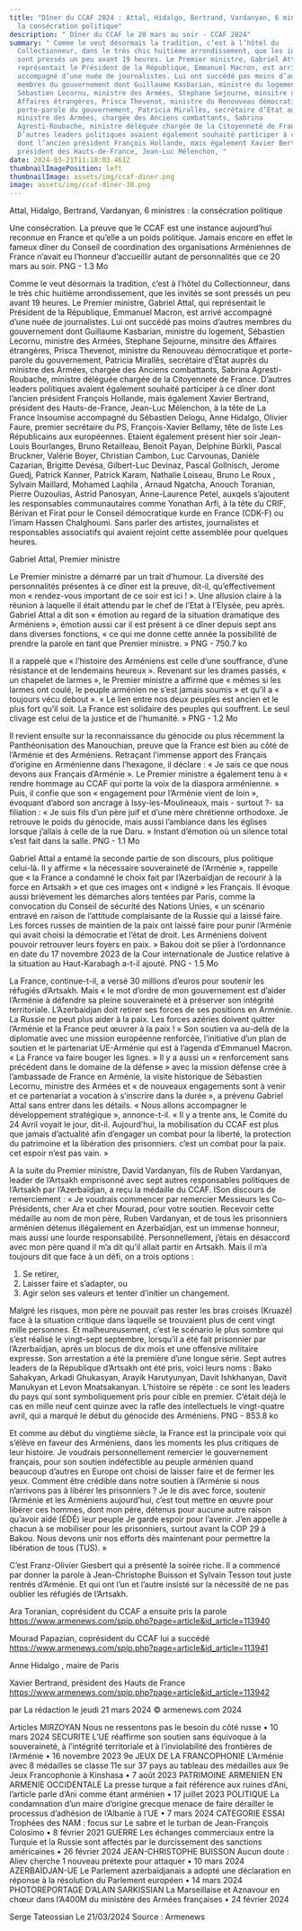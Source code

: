 ```yaml
---
title: "Dîner du CCAF 2024 : Attal, Hidalgo, Bertrand, Vardanyan, 6 ministres :
  la consécration politique"
description: " Dîner du CCAF le 20 mars au soir - CCAF 2024"
summary: " Comme le veut désormais la tradition, c’est à l’hôtel du
  Collectionneur, dans le très chic huitième arrondissement, que les invités se
  sont pressés un peu avant 19 heures. Le Premier ministre, Gabriel Attal, qui
  représentait le Président de la République, Emmanuel Macron, est arrivé
  accompagné d’une nuée de journalistes. Lui ont succédé pas moins d’autres
  membres du gouvernement dont Guillaume Kasbarian, ministre du logement,
  Sébastien Lecornu, ministre des Armées, Stephane Sejourne, minsitre des
  Affaires étrangères, Prisca Thevenot, ministre du Renouveau démocratique et
  porte-parole du gouvernement, Patricia Mirallès, secrétaire d’État auprès du
  ministre des Armées, chargée des Anciens combattants, Sabrina
  Agresti-Roubache, ministre déléguée chargée de la Citoyenneté de France.
  D’autres leaders politiques avaient également souhaité participer à ce dîner
  dont l’ancien président François Hollande, mais également Xavier Bertrand,
  président des Hauts-de-France, Jean-Luc Mélenchon, "
date: 2024-03-21T11:18:03.461Z
thumbnailImagePosition: left
thumbnailImage: assets/img/ccaf-diner.png
image: assets/img/ccaf-dîner-30.png
---
```

Attal, Hidalgo, Bertrand, Vardanyan, 6 ministres : la consécration politique


Une consécration. La preuve que le CCAF est une instance aujourd’hui reconnue en France et qu’elle a un poids politique. Jamais encore en effet le fameux dîner du Conseil de coordination des organisations Arméniennes de France n’avait eu l’honneur d’accueillir autant de personnalités que ce 20 mars au soir.
PNG - 1.3 Mo

Comme le veut désormais la tradition, c’est à l’hôtel du Collectionneur, dans le très chic huitième arrondissement, que les invités se sont pressés un peu avant 19 heures. Le Premier ministre, Gabriel Attal, qui représentait le Président de la République, Emmanuel Macron, est arrivé accompagné d’une nuée de journalistes. Lui ont succédé pas moins d’autres membres du gouvernement dont Guillaume Kasbarian, ministre du logement, Sébastien Lecornu, ministre des Armées, Stephane Sejourne, minsitre des Affaires étrangères, Prisca Thevenot, ministre du Renouveau démocratique et porte-parole du gouvernement, Patricia Mirallès, secrétaire d’État auprès du ministre des Armées, chargée des Anciens combattants, Sabrina Agresti-Roubache, ministre déléguée chargée de la Citoyenneté de France. D’autres leaders politiques avaient également souhaité participer à ce dîner dont l’ancien président François Hollande, mais également Xavier Bertrand, président des Hauts-de-France, Jean-Luc Mélenchon, à la tête de La France Insoumise accompagné du Sébastien Delogu, Anne Hidalgo, Olivier Faure, premier secrétaire du PS, François-Xavier Bellamy, tête de liste Les Républicains aux européennes. Etaient également présent hier soir Jean-Louis Bourlanges, Bruno Retailleau, Benoït Payan, Delphine Bürkli, Pascal Bruckner, Valérie Boyer, Christian Cambon, Luc Carvounas, Danièle Cazarian, Brigitte Devésa, Gilbert-Luc Devinaz, Pascal Gollnisch, Jerome Guedj, Patrick Kanner, Patrick Karam, Nathalie Loiseau, Bruno Le Roux , Sylvain Maillard, Mohamed Laqhila , Arnaud Ngatcha, Anouch Toranian, Pierre Ouzoulias, Astrid Panosyan, Anne-Laurence Petel, auxqels s’ajoutent les responsables communautaires comme Yonathan Arfi, à la tête du CRIF, Bérivan et Firat pour le Conseil démocratique kurde en France (CDK-F) ou l’imam Hassen Chalghoumi. Sans parler des artistes, journalistes et responsables associatifs qui avaient rejoint cette assemblée pour quelques heures.

Gabriel Attal, Premier ministre

Le Premier ministre a démarré par un trait d’humour. La diversité des personnalités présentes à ce dîner est la preuve, dit-il, qu’effectivement mon « rendez-vous important de ce soir est ici ! ». Une allusion claire à la réunion à laquelle il était attendu par le chef de l’Etat à l’Elysée, peu après.
Gabriel Attal a dit son « émotion au regard de la situation dramatique des Arméniens », émotion aussi car il est présent à ce dîner depuis sept ans dans diverses fonctions, « ce qui me donne cette année la possibilité de prendre la parole en tant que Premier ministre. »
PNG - 750.7 ko

Il a rappelé que « l’histoire des Arméniens est celle d’une souffrance, d’une résistance et de lendemains heureux ». Revenant sur les drames passés, « un chapelet de larmes », le Premier ministre a affirmé que « mêmes si les larmes ont coulé, le peuple arménien ne s’est jamais soumis » et qu’il a « toujours vécu debout ». « Le lien entre nos deux peuples est ancien et le plus fort qu’il soit. La France est solidaire des peuples qui souffrent. Le seul clivage est celui de la justice et de l’humanité. »
PNG - 1.2 Mo

Il revient ensuite sur la reconnaissance du génocide ou plus récemment la Panthéonisation des Manouchian, preuve que la France est bien au côté de l’Arménie et des Arméniens. Retraçant l’immense apport des Français d’origine en Arménienne dans l’hexagone, il déclare : « Je sais ce que nous devons aux Français d’Arménie ». Le Premier ministre a également tenu à « rendre hommage au CCAF qui porte la voix de la diaspora arménienne. »
Puis, il confie que son « engagement pour l’Arménie vient de loin », évoquant d’abord son ancrage à Issy-les-Moulineaux, mais - surtout ?- sa filiation : « Je suis fils d’un père juif et d’une mère chrétienne orthodoxe. Je retrouve le poids du génocide, mais aussi l’ambiance dans les églises lorsque j’allais à celle de la rue Daru. » Instant d’émotion où un silence total s’est fait dans la salle.
PNG - 1.1 Mo

Gabriel Attal a entamé la seconde partie de son discours, plus politique celui-là. Il y affirme « la nécessaire souveraineté de l’Arménie », rappelle que « la France a condamné le choix fait par l’Azerbaïdjan de recourir à la force en Artsakh » et que ces images ont « indigné » les Français. Il évoque aussi brièvement les démarches alors tentées par Paris, comme la convocation du Conseil de sécurité des Nations Unies, « un scénario entravé en raison de l’attitude complaisante de la Russie qui a laissé faire. Les forces russes de maintien de la paix ont laissé faire pour punir l’Arménie qui avait choisi la démocratie et l’état de droit. Les Arméniens doivent pouvoir retrouver leurs foyers en paix. » Bakou doit se plier à l’ordonnance en date du 17 novembre 2023 de la Cour internationale de Justice relative à la situation au Haut-Karabagh a-t-il ajouté.
PNG - 1.5 Mo

La France, continue-t-il, a versé 30 millions d’euros pour soutenir les réfugiés d’Artsakh. Mais « le mot d’ordre de mon gouvernement est d’aider l’Arménie à défendre sa pleine souveraineté et à préserver son intégrité territoriale. L’Azerbaidjan doit retirer ses forces de ses positions en Arménie. La Russie ne peut plus aider à la paix. Les forces azéries doivent quitter l’Arménie et la France peut œuvrer à la paix ! »
Son soutien va au-delà de la diplomatie avec une mission européenne renforcée, l’initiative d’un plan de soutien et le partenariat UE-Arménie qui est à l’agenda d’Emmanuel Macron. « La France va faire bouger les lignes. » Il y a aussi un « renforcement sans précédent dans le domaine de la défense » avec la mission défense crée à l’ambassade de France en Arménie, la visite historique de Sébastien Lecornu, ministre des Armées et « de nouveaux engagements sont à venir et ce partenariat a vocation à s’inscrire dans la durée », a prévenu Gabriel Attal sans entrer dans les détails. « Nous allons accompagner le développement stratégique », annonce-t-il.
« Il y a trente ans, le Comité du 24 Avril voyait le jour, dit-il. Aujourd’hui, la mobilisation du CCAF est plus que jamais d’actualité afin d’engager un combat pour la liberté, la protection du patrimoine et la libération des prisonniers. c’est un combat pour la paix. cet espoir n’est pas vain. »



A la suite du Premier ministre, David Vardanyan, fils de Ruben Vardanyan, leader de l’Artsakh emprisonné avec sept autres responsables politiques de l’Artsakh par l’Azerbaïdjan, a reçu la médaille du CCAF. ISon discours de remerciement :
« Je voudrais commencer par remercier Messieurs les Co-Présidents, cher Ara et cher Mourad, pour votre soutien.
Recevoir cette médaille au nom de mon père, Ruben Vardanyan, et de tous les prisonniers arménien détenus illégalement en Azerbaïdjan, est un immense honneur, mais aussi une lourde responsabilité.
Personnellement, j’étais en désaccord avec mon père quand il m’a dit qu’il allait partir en Artsakh. Mais il m’a toujours dit que face à un défi, on a trois options :
1. Se retirer,
2. Laisser faire et s’adapter, ou
3. Agir selon ses valeurs et tenter d’initier un changement.

Malgré les risques, mon père ne pouvait pas rester les bras croisés (Kruazé) face à la situation critique dans laquelle se trouvaient plus de cent vingt mille personnes.
Et malheureusement, c’est le scénario le plus sombre qui s’est réalisé le vingt-sept septembre, lorsqu’il a été fait prisonnier par l’Azerbaïdjan, après un blocus de dix mois et une offensive militaire expresse.
Son arrestation a été la première d’une longue série. Sept autres leaders de la République d’Artsakh ont été pris, voici leurs noms : Bako Sahakyan, Arkadi Ghukasyan, Arayik Harutyunyan, Davit Ishkhanyan, Davit Manukyan et Levon Mnatsakanyan.
L’histoire se répète : ce sont les leaders du pays qui sont symboliquement pris pour cible en premier. C’était déjà le cas en mille neuf cent quinze avec la rafle des intellectuels le vingt-quatre avril, qui a marqué le début du génocide des Arméniens.
PNG - 853.8 ko

Et comme au début du vingtième siècle, la France est la principale voix qui s’élève en faveur des Arméniens, dans les moments les plus critiques de leur histoire.
Je voudrais personnellement remercier le gouvernement français, pour son soutien indéfectible au peuple arménien quand beaucoup d’autres en Europe ont choisi de laisser faire et de fermer les yeux.
Comment être crédible dans notre soutien à l’Arménie si nous n’arrivons pas à libérer les prisonniers ?
Je le dis avec force, soutenir l’Arménie et les Arméniens aujourd’hui, c’est tout mettre en œuvre pour libérer ces hommes, dont mon père, détenus pour aucune autre raison qu’avoir aidé (ÉDÉ) leur peuple
Je garde espoir pour l’avenir.
J’en appelle à chacun à se mobiliser pour les prisonniers, surtout avant la COP 29 à Bakou.
Nous devons unir nos efforts dès maintenant pour permettre la libération de tous (TUS). »


C’est Franz-Olivier Giesbert qui a présenté la soirée riche. Il a commencé par donner la parole à Jean-Christophe Buisson et Sylvain Tesson tout juste rentrés d’Arménie. Et qui ont l’un et l’autre insisté sur la nécessité de ne pas oublier les réfugiés de l’Artsakh.



Ara Toranian, coprésident du CCAF a ensuite pris la parole
https://www.armenews.com/spip.php?page=article&id_article=113940

Mourad Papazian, coprésident du CCAF lui a succédé
https://www.armenews.com/spip.php?page=article&id_article=113941

Anne Hidalgo , maire de Paris

Xavier Bertrand, président des Hauts de France
https://www.armenews.com/spip.php?page=article&id_article=113942

par La rédaction le jeudi 21 mars 2024
© armenews.com 2024





 
 

 
Articles
MIRZOYAN
Nous ne ressentons pas le besoin du côté russe
• 10 mars 2024
SECURITE
L’UE réaffirme son soutien sans équivoque à la souveraineté, à l’intégrité territoriale et à l’inviolabilité des frontières de l’Arménie
• 16 novembre 2023
9e JEUX DE LA FRANCOPHONIE
L’Arménie avec 8 médailles se classe 11e sur 37 pays au tableau des médailles aux 9e Jeux Francophonie à Kinshasa
• 7 août 2023
PATRIMOINE ARMENIEN EN ARMENIE OCCIDENTALE
La presse turque a fait référence aux ruines d’Ani, l’article parle d’Ani comme étant arménien
• 17 juillet 2023
POLITIQUE
La condamnation d’un maire d’origine grecque menace de faire dérailler le processus d’adhésion de l’Albanie à l’UE
• 7 mars 2024
CATEGORIE ESSAI
Trophées des NAM : focus sur Le sabre et le turban de Jean-François Colosimo
• 8 février 2021
GUERRE
Les échanges commerciaux entre la Turquie et la Russie sont affectés par le durcissement des sanctions américaines
• 26 février 2024
JEAN-CHRISTOPHE BUISSON
Aucun doute : Aliev cherche 1 nouveau prétexte pour attaquer
• 10 mars 2024
AZERBAÏDJAN-UE
Le Parlement azerbaïdjanais a adopté une déclaration en réponse à la résolution du Parlement européen
• 14 mars 2024
PHOTOREPORTAGE D’ALAIN SARKISSIAN
La Marseillaise et Aznavour en chœur dans l’A400M du ministère des Armées françaises
• 24 février 2024
 

S﻿erge Tateossian Le 21/03/2024   Source : Armenews